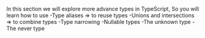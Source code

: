 In this section we will explore more advance types in TypeScript, So you will learn how to use
-Type aliases => to reuse types
-Unions and intersections => to combine types
-Type narrowing
-Nullable types
-The unknown type
-The never type
